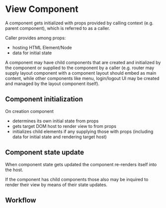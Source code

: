 # View Component

A component gets initialized with props provided by
calling context (e.g. parent component), which is
referred to as a caller.

Caller provides among props:
 - hosting HTML Element/Node
 - data for initial state

A component may have child components that are
created and initialized by the component or
supplied to the component by a caller (e.g. router
may supply layout component with a component
layout should embed as main content, while other
components like menu, login/logout UI may be created
and managed by the layout component itself).

## Component initialization

On creation component
 - determines its own initial state from props
 - gets target DOM host to render view to from props
 - initializes child elements if any supplying those
   with props (including data for initial state and
   rendering target host)

## Component state update

When component state gets updated the component
re-renders itself into the host.

If the component has child components those also
may be inquired to render their view by
means of their state updates.

## Workflow
